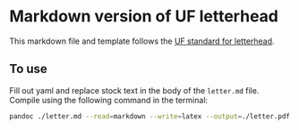 # Markdown version of UF letterhead

This markdown file and template follows the [UF standard for
letterhead](http://identity.ufl.edu/stationery/). 

## To use

Fill out yaml and replace stock text in the body of the `letter.md`
file. Compile using the following command in the terminal:

``` bash
pandoc ./letter.md --read=markdown --write=latex --output=./letter.pdf --pdf-engine=xelatex --template=letter_template.tex
```

